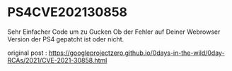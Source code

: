 # PS4CVE202130858
Sehr Einfacher Code um zu Gucken Ob der Fehler auf Deiner Webrowser Version der PS4 gepatcht ist oder nicht.

original post : https://googleprojectzero.github.io/0days-in-the-wild/0day-RCAs/2021/CVE-2021-30858.html
